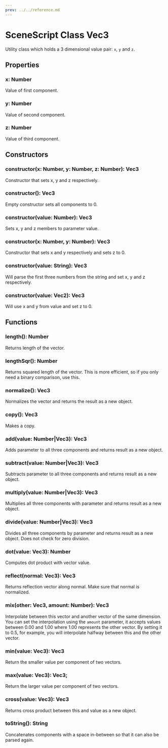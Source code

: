 ```yaml
---
prev: ../../reference.md
---
```


# SceneScript Class Vec3

Utility class which holds a 3 dimensional value pair: `x`, `y` and `z`.

## Properties

### x: Number

Value of first component.

### y: Number

Value of second component.

### z: Number

Value of third component. 

## Constructors

### constructor(x: Number, y: Number, z: Number): Vec3

Constructor that sets x, y and z respectively.

### constructor(): Vec3

Empty constructor sets all components to 0.

### constructor(value: Number): Vec3

Sets x, y and z members to parameter value.

### constructor(x: Number, y: Number): Vec3

Constructor that sets x and y respectively and sets z to 0.

### constructor(value: String): Vec3

Will parse the first three numbers from the string and set x, y and z respectively.

### constructor(value: Vec2): Vec3

Will use x and y from value and set z to 0.

## Functions

### length(): Number

Returns length of the vector.

### lengthSqr(): Number

Returns squared length of the vector. This is more efficient, so if you only need a binary comparison, use this.

### normalize(): Vec3

Normalizes the vector and returns the result as a new object.

### copy(): Vec3

Makes a copy.

### add(value: Number|Vec3): Vec3

Adds parameter to all three components and returns result as a new object.

### subtract(value: Number|Vec3): Vec3

Subtracts parameter to all three components and returns result as a new object.

### multiply(value: Number|Vec3): Vec3

Multiplies all three components with parameter and returns result as a new object.

### divide(value: Number|Vec3): Vec3

Divides all three components by parameter and returns result as a new object. Does not check for zero division.

### dot(value: Vec3): Number

Computes dot product with vector value.

### reflect(normal: Vec3): Vec3

Returns reflection vector along normal. Make sure that normal is normalized.

### mix(other: Vec3, amount: Number): Vec3

Interpolate between this vector and another vector of the same dimension. You can set the interpolation using the `amount` parameter, it accepts values between 0.00 and 1.00 where 1.00 represents the other vector. By setting it to 0.5, for example, you will interpolate halfway between this and the other vector.

### min(value: Vec3): Vec3

Return the smaller value per component of two vectors.

### max(value: Vec3): Vec3;

Return the larger value per component of two vectors.

### cross(value: Vec3): Vec3

Returns cross product between this and value as a new object.

### toString(): String

Concatenates components with a space in-between so that it can also be parsed again. 